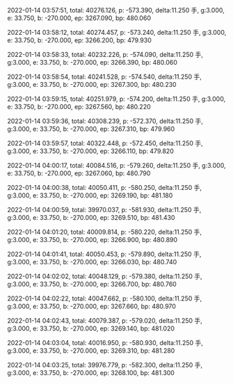 2022-01-14 03:57:51, total: 40276.126, p: -573.390, delta:11.250 手, g:3.000, e: 33.750, b: -270.000, ep: 3267.090, bp: 480.060

2022-01-14 03:58:12, total: 40274.457, p: -573.240, delta:11.250 手, g:3.000, e: 33.750, b: -270.000, ep: 3266.200, bp: 479.930

2022-01-14 03:58:33, total: 40232.226, p: -574.090, delta:11.250 手, g:3.000, e: 33.750, b: -270.000, ep: 3266.390, bp: 480.060

2022-01-14 03:58:54, total: 40241.528, p: -574.540, delta:11.250 手, g:3.000, e: 33.750, b: -270.000, ep: 3267.300, bp: 480.230

2022-01-14 03:59:15, total: 40251.979, p: -574.200, delta:11.250 手, g:3.000, e: 33.750, b: -270.000, ep: 3267.560, bp: 480.220

2022-01-14 03:59:36, total: 40308.239, p: -572.370, delta:11.250 手, g:3.000, e: 33.750, b: -270.000, ep: 3267.310, bp: 479.960

2022-01-14 03:59:57, total: 40322.448, p: -572.450, delta:11.250 手, g:3.000, e: 33.750, b: -270.000, ep: 3266.110, bp: 479.820

2022-01-14 04:00:17, total: 40084.516, p: -579.260, delta:11.250 手, g:3.000, e: 33.750, b: -270.000, ep: 3267.060, bp: 480.790

2022-01-14 04:00:38, total: 40050.411, p: -580.250, delta:11.250 手, g:3.000, e: 33.750, b: -270.000, ep: 3269.190, bp: 481.180

2022-01-14 04:00:59, total: 39970.037, p: -581.930, delta:11.250 手, g:3.000, e: 33.750, b: -270.000, ep: 3269.510, bp: 481.430

2022-01-14 04:01:20, total: 40009.814, p: -580.220, delta:11.250 手, g:3.000, e: 33.750, b: -270.000, ep: 3266.900, bp: 480.890

2022-01-14 04:01:41, total: 40050.453, p: -579.890, delta:11.250 手, g:3.000, e: 33.750, b: -270.000, ep: 3266.030, bp: 480.740

2022-01-14 04:02:02, total: 40048.129, p: -579.380, delta:11.250 手, g:3.000, e: 33.750, b: -270.000, ep: 3266.700, bp: 480.760

2022-01-14 04:02:22, total: 40047.662, p: -580.100, delta:11.250 手, g:3.000, e: 33.750, b: -270.000, ep: 3267.660, bp: 480.970

2022-01-14 04:02:43, total: 40079.387, p: -579.020, delta:11.250 手, g:3.000, e: 33.750, b: -270.000, ep: 3269.140, bp: 481.020

2022-01-14 04:03:04, total: 40016.950, p: -580.930, delta:11.250 手, g:3.000, e: 33.750, b: -270.000, ep: 3269.310, bp: 481.280

2022-01-14 04:03:25, total: 39976.779, p: -582.300, delta:11.250 手, g:3.000, e: 33.750, b: -270.000, ep: 3268.100, bp: 481.300